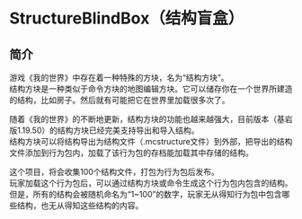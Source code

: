 # StructureBlindBox（结构盲盒）

## 简介

游戏《我的世界》中存在着一种特殊的方块，名为“结构方块”。
<br>结构方块是一种类似于命令方块的地图编辑方块。它可以储存你在一个世界所建造的结构，比如房子。然后就有可能把它在世界里加载很多次了。

随着《我的世界》的不断地更新，结构方块的功能也越来越强大，目前版本（基岩版1.19.50）的结构方块已经完美支持导出和导入结构。
<br>结构方块可以将结构导出为结构文件（.mcstructure文件）到外部，把导出的结构文件添加到行为包内，加载了该行为包的存档能加载其中存储的结构。

这个项目，将会收集100个结构文件，打包为行为包后发布。
<br>玩家加载这个行为包后，可以通过结构方块或命令生成这个行为包内包含的结构。
<br>但是，所有的结构会被随机命名为“1~100”的数字，玩家无从得知行为包中包含哪些结构，也无从得知这些结构的内容。


